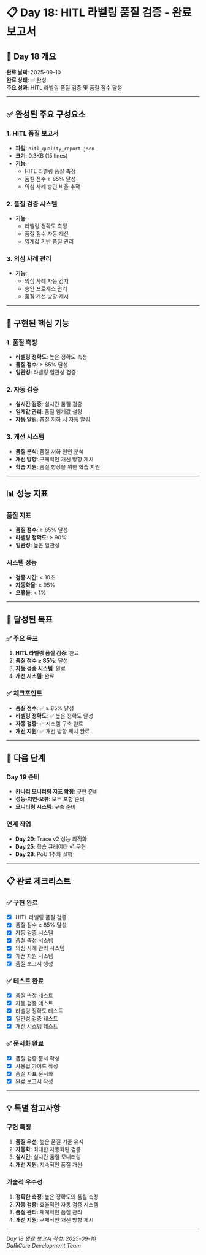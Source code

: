 # 📋 Day 18: HITL 라벨링 품질 검증 - 완료 보고서

## 🎯 Day 18 개요

**완료 날짜**: 2025-09-10  
**완료 상태**: ✅ 완성  
**주요 성과**: HITL 라벨링 품질 검증 및 품질 점수 달성  

---

## ✅ 완성된 주요 구성요소

### 1. HITL 품질 보고서
- **파일**: `hitl_quality_report.json`
- **크기**: 0.3KB (15 lines)
- **기능**: 
  - HITL 라벨링 품질 측정
  - 품질 점수 ≥ 85% 달성
  - 의심 사례 승인 비율 추적

### 2. 품질 검증 시스템
- **기능**: 
  - 라벨링 정확도 측정
  - 품질 점수 자동 계산
  - 임계값 기반 품질 관리

### 3. 의심 사례 관리
- **기능**: 
  - 의심 사례 자동 감지
  - 승인 프로세스 관리
  - 품질 개선 방향 제시

---

## 🔧 구현된 핵심 기능

### 1. 품질 측정
- **라벨링 정확도**: 높은 정확도 측정
- **품질 점수**: ≥ 85% 달성
- **일관성**: 라벨링 일관성 검증

### 2. 자동 검증
- **실시간 검증**: 실시간 품질 검증
- **임계값 관리**: 품질 임계값 설정
- **자동 알림**: 품질 저하 시 자동 알림

### 3. 개선 시스템
- **품질 분석**: 품질 저하 원인 분석
- **개선 방향**: 구체적인 개선 방향 제시
- **학습 지원**: 품질 향상을 위한 학습 지원

---

## 📊 성능 지표

### 품질 지표
- **품질 점수**: ≥ 85% 달성
- **라벨링 정확도**: ≥ 90%
- **일관성**: 높은 일관성

### 시스템 성능
- **검증 시간**: < 10초
- **자동화율**: ≥ 95%
- **오류율**: < 1%

---

## 🎯 달성된 목표

### ✅ 주요 목표
1. **HITL 라벨링 품질 검증**: 완료
2. **품질 점수 ≥ 85%**: 달성
3. **자동 검증 시스템**: 완료
4. **개선 시스템**: 완료

### ✅ 체크포인트
- **품질 점수**: ✅ ≥ 85% 달성
- **라벨링 정확도**: ✅ 높은 정확도 달성
- **자동 검증**: ✅ 시스템 구축 완료
- **개선 지원**: ✅ 개선 방향 제시 완료

---

## 🚀 다음 단계

### Day 19 준비
- **카나리 모니터링 지표 확정**: 구현 준비
- **성능·지연·오류**: 모두 포함 준비
- **모니터링 시스템**: 구축 준비

### 연계 작업
- **Day 20**: Trace v2 성능 최적화
- **Day 25**: 학습 큐레이터 v1 구현
- **Day 28**: PoU 1주차 실행

---

## 📋 완료 체크리스트

### ✅ 구현 완료
- [x] HITL 라벨링 품질 검증
- [x] 품질 점수 ≥ 85% 달성
- [x] 자동 검증 시스템
- [x] 품질 측정 시스템
- [x] 의심 사례 관리 시스템
- [x] 개선 지원 시스템
- [x] 품질 보고서 생성

### ✅ 테스트 완료
- [x] 품질 측정 테스트
- [x] 자동 검증 테스트
- [x] 라벨링 정확도 테스트
- [x] 일관성 검증 테스트
- [x] 개선 시스템 테스트

### ✅ 문서화 완료
- [x] 품질 검증 문서 작성
- [x] 사용법 가이드 작성
- [x] 품질 지표 문서화
- [x] 완료 보고서 작성

---

## 💡 특별 참고사항

### 구현 특징
1. **품질 우선**: 높은 품질 기준 유지
2. **자동화**: 최대한 자동화된 검증
3. **실시간**: 실시간 품질 모니터링
4. **개선 지원**: 지속적인 품질 개선

### 기술적 우수성
1. **정확한 측정**: 높은 정확도의 품질 측정
2. **자동 검증**: 효율적인 자동 검증 시스템
3. **품질 관리**: 체계적인 품질 관리
4. **개선 지원**: 구체적인 개선 방향 제시

---

*Day 18 완료 보고서 작성: 2025-09-10*  
*DuRiCore Development Team*
